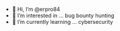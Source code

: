- 👋 Hi, I’m @erpro84
- 👀 I’m interested in ... bug bounty hunting
- 🌱 I’m currently learning ... cybersecurity
<!---
erpro84/erpro84 is a ✨ special ✨ repository because its `README.md` (this file) appears on your GitHub profile.
You can click the Preview link to take a look at your changes.
--->

